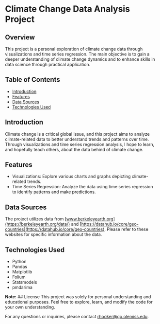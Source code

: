 # Climate Change Data Analysis Project

## Overview
This project is a personal exploration of climate change data through visualizations and time series regression. The main objective is to gain a deeper understanding of climate change dynamics and to enhance skills in data science through practical application.

## Table of Contents
- [Introduction](#introduction)
- [Features](#features)
- [Data Sources](#data-sources)
- [Technologies Used](#technologies-used)

## Introduction
Climate change is a critical global issue, and this project aims to analyze climate-related data to better understand trends and patterns over time. Through visualizations and time series regression analysis, I hope to learn, and hopefully teach others, about the data behind of climate change. 

## Features
- Visualizations: Explore various charts and graphs depicting climate-related trends.
- Time Series Regression: Analyze the data using time series regression to identify patterns and make predictions.

## Data Sources
The project utilizes data from [www.berkeleyearth.org](https://berkeleyearth.org/data/) and [https://datahub.io/core/geo-countries](https://datahub.io/core/geo-countries). Please refer to these websites for specific information about the data. 

## Technologies Used
- Python
- Pandas
- Matplotlib
- Folium 
- Statsmodels
- pmdarima

**Note:** ## License
This project was solely for personal understanding and educational purposes. Feel free to explore, learn, and modify the code for your own understanding. 

For any questions or inquiries, please contact [rhooker@go.olemiss.edu](mailto:rhooker@go.olemiss.edu).
